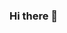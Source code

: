 ### Hi there 👋

<!--
**jhonnasVI/jhonnasVI** is a ✨ _special_ ✨ repository because its `README.md` (this file) appears on your GitHub profile.

Here are some ideas to get you started:![colourful-illustration-programmer-working_23-2148281410 (2)]


(https://user-images.githubusercontent.com/107188569/172839092-09dd0fd6-1f5d-4edd-8820-ff9128358a4c.jpg)


- 🔭 I’m currently working on ...
- 🌱 I’m currently learning ...
- 👯 I’m looking to collaborate on ...
- 🤔 I’m looking for help with ...
- 💬 Ask me about ...
- 📫 How to reach me: ...
- 😄 Pronouns: ...
- ⚡ Fun fact: ...
-->
